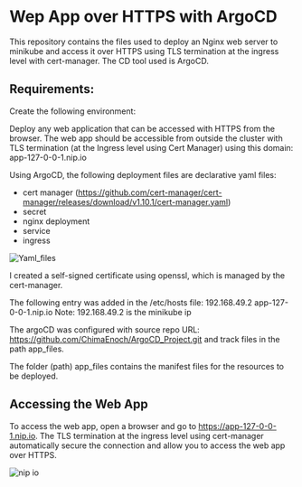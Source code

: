 # Wep App over HTTPS with ArgoCD

This repository contains the files used to deploy an Nginx web server to minikube and access it over HTTPS using TLS termination at the ingress level with cert-manager. The CD tool used is ArgoCD.


## Requirements:

Create the following environment:

Deploy any web application that can be accessed with HTTPS from the browser. The web app should be accessible from outside the cluster with TLS termination (at the Ingress level using Cert Manager) using this domain: app-127-0-0-1.nip.io

Using ArgoCD, the following deployment files are declarative yaml files:

- cert manager (https://github.com/cert-manager/cert-manager/releases/download/v1.10.1/cert-manager.yaml)
- secret
- nginx deployment
- service
- ingress

![Yaml_files](https://user-images.githubusercontent.com/113892424/215824600-24da50bd-8272-4875-94f2-db9f0ca55083.PNG)


I created a self-signed certificate using openssl, which is managed by the cert-manager. 

The following entry was added in the /etc/hosts file: 192.168.49.2    app-127-0-0-1.nip.io
Note: 192.168.49.2 is the minikube ip

The argoCD was configured with source repo URL: https://github.com/ChimaEnoch/ArgoCD_Project.git and track files in the path app_files.

The folder (path) app_files contains the manifest files for the resources to be deployed.

## Accessing the Web App
To access the web app, open a browser and go to https://app-127-0-0-1.nip.io. The TLS termination at the ingress level using cert-manager automatically secure the connection and allow you to access the web app over HTTPS.


![nip io](https://user-images.githubusercontent.com/113892424/215744167-19f2aa17-80fc-4c1f-a872-2e97dd069e9b.PNG)




